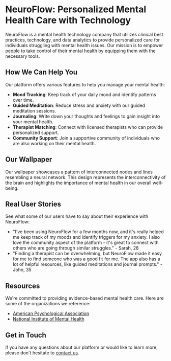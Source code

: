 <!--font:I recommend using the "Open Sans" font for your website.-->

# NeuroFlow: Personalized Mental Health Care with Technology

NeuroFlow is a mental health technology company that utilizes clinical best practices, technology, and data analytics to provide personalized care for individuals struggling with mental health issues. Our mission is to empower people to take control of their mental health by equipping them with the necessary tools.

## How We Can Help You

Our platform offers various features to help you manage your mental health:

- **Mood Tracking**: Keep track of your daily mood and identify patterns over time.
- **Guided Meditation**: Reduce stress and anxiety with our guided meditation sessions.
- **Journaling**: Write down your thoughts and feelings to gain insight into your mental health.
- **Therapist Matching**: Connect with licensed therapists who can provide personalized support.
- **Community Support**: Join a supportive community of individuals who are also working on their mental health.

## Our Wallpaper

Our wallpaper showcases a pattern of interconnected nodes and lines resembling a neural network. This design represents the interconnectivity of the brain and highlights the importance of mental health in our overall well-being.

## Real User Stories

See what some of our users have to say about their experience with NeuroFlow:

- "I've been using NeuroFlow for a few months now, and it's really helped me keep track of my moods and identify triggers for my anxiety. I also love the community aspect of the platform - it's great to connect with others who are going through similar struggles." - Sarah, 28
- "Finding a therapist can be overwhelming, but NeuroFlow made it easy for me to find someone who was a good fit for me. The app also has a lot of helpful resources, like guided meditations and journal prompts." - John, 35

## Resources

We're committed to providing evidence-based mental health care. Here are some of the organizations we reference:

- [American Psychological Association](#apa)
- [National Institute of Mental Health](#nimh)

## Get in Touch

If you have any questions about our platform or would like to learn more, please don't hesitate to [contact us](#contact).

<!--

Write me content for website with wallpaper which alt text is:

"A pattern of interconnected nodes and lines resembling a neural network"

The name/title of the page should not be 1:1 copy of the alt text but rather a real content of the website which is using this wallpaper.

- Use markdown format 
- Start with heading
- Heading should be short and concise
- The content should look like a real website 
- The website should not be about the wallpaper, wallpaper is just a related background
- Heading should be contain work "wallpaper" or "background"
- Include real sections like references, contact, user stories, etc. use things relevant to the page purpose.
- Feel free to use structure like headings, bullets, numbering, blockquotes, paragraphs, horizontal lines, etc.
- You can use formatting like bold or _italic_
- You can include UTF-8 emojis
- Links should be only #hash anchors (and you can refer to the document itself)
- Do not include images


---


# NeuroFlow - Enhancing Mental Health through Technology

NeuroFlow is a mental health technology company dedicated to improving the lives of individuals struggling with mental health issues. Our platform combines clinical best practices, technology, and data analytics to provide personalized care for our users.

## Our Mission

At NeuroFlow, we believe that everyone deserves access to quality mental health care. Our mission is to empower individuals to take control of their mental health by providing them with the tools they need to achieve their goals.

## How We Can Help You

Our platform offers a variety of features to help you manage your mental health:

- **Mood Tracking**: Keep track of your daily mood and identify patterns over time.
- **Guided Meditation**: Reduce stress and anxiety with our guided meditation sessions.
- **Journaling**: Write down your thoughts and feelings to gain insight into your mental health.
- **Therapist Matching**: Connect with licensed therapists who can provide personalized support.
- **Community Support**: Join a supportive community of individuals who are also working on their mental health.

## Our Wallpaper

Our wallpaper features a pattern of interconnected nodes and lines resembling a neural network. This design represents the interconnectedness of the brain and the importance of mental health in our overall well-being.

## User Stories

"I've been using NeuroFlow for a few months now, and it's really helped me keep track of my moods and identify triggers for my anxiety. I also love the community aspect of the platform - it's great to connect with others who are going through similar struggles." - Sarah, 28

"Finding a therapist can be overwhelming, but NeuroFlow made it easy for me to find someone who was a good fit for me. The app also has a lot of helpful resources, like guided meditations and journal prompts." - John, 35

## References

- [American Psychological Association](#apa)
- [National Institute of Mental Health](#nimh)

## Contact Us

If you have any questions about our platform or would like to learn more, please don't hesitate to [contact us](#contact).


---


Heading is too long, rewrite whole content.


---


# Enhancing Mental Health through Technology with NeuroFlow

NeuroFlow is a mental health technology company that combines clinical best practices, technology, and data analytics to provide personalized care for individuals struggling with mental health issues. Our mission is to empower people to take control of their mental health by providing them with the tools they need to achieve their goals.

## How We Can Help You

Our platform offers a variety of features to help you manage your mental health:

- **Mood Tracking**: Keep track of your daily mood and identify patterns over time.
- **Guided Meditation**: Reduce stress and anxiety with our guided meditation sessions.
- **Journaling**: Write down your thoughts and feelings to gain insight into your mental health.
- **Therapist Matching**: Connect with licensed therapists who can provide personalized support.
- **Community Support**: Join a supportive community of individuals who are also working on their mental health.

## Our Wallpaper

Our wallpaper is a pattern of interconnected nodes and lines resembling a neural network. This design represents the interconnectedness of the brain and the importance of mental health in our overall well-being.

## Real User Stories

"I've been using NeuroFlow for a few months now, and it's really helped me keep track of my moods and identify triggers for my anxiety. I also love the community aspect of the platform - it's great to connect with others who are going through similar struggles." - Sarah, 28

"Finding a therapist can be overwhelming, but NeuroFlow made it easy for me to find someone who was a good fit for me. The app also has a lot of helpful resources, like guided meditations and journal prompts." - John, 35

## Resources

We are committed to providing evidence-based mental health care. Here are some of the organizations we reference:

- [American Psychological Association](#apa)
- [National Institute of Mental Health](#nimh)

## Get in Touch

If you have any questions about our platform or would like to learn more, please don't hesitate to [contact us](#contact).


---


Heading is too long, rewrite whole content.


---


# NeuroFlow: Technology-Enabled Mental Health Care

NeuroFlow is a mental health technology company that leverages clinical best practices, technology, and data analytics to provide personalized care for individuals dealing with mental health issues. Our goal is to empower people to take control of their mental health by providing them with the tools they need to achieve their goals.

## How We Can Help You

Our platform offers a range of features to help you manage your mental health:

- **Mood Tracking**: Keep track of your daily mood and identify patterns over time.
- **Guided Meditation**: Reduce stress and anxiety with our guided meditation sessions.
- **Journaling**: Write down your thoughts and feelings to gain insight into your mental health.
- **Therapist Matching**: Connect with licensed therapists who can provide personalized support.
- **Community Support**: Join a supportive community of individuals who are also working on their mental health.

## Our Wallpaper

Our wallpaper features a pattern of interconnected nodes and lines resembling a neural network. This design represents the interconnectedness of the brain and the importance of mental health in our overall well-being.

## Real User Stories

Here's what some of our users have to say about their experience with NeuroFlow:

- "I've been using NeuroFlow for a few months now, and it's really helped me keep track of my moods and identify triggers for my anxiety. I also love the community aspect of the platform - it's great to connect with others who are going through similar struggles." - Sarah, 28
- "Finding a therapist can be overwhelming, but NeuroFlow made it easy for me to find someone who was a good fit for me. The app also has a lot of helpful resources, like guided meditations and journal prompts." - John, 35

## Resources

We're committed to providing evidence-based mental health care. Here are some of the organizations we reference:

- [American Psychological Association](#apa)
- [National Institute of Mental Health](#nimh)

## Get in Touch

If you have any questions about our platform or would like to learn more, please don't hesitate to [contact us](#contact).


---


Heading is too long, rewrite whole content.


---


# NeuroFlow: Personalized Mental Health Care with Technology

NeuroFlow is a mental health technology company that utilizes clinical best practices, technology, and data analytics to provide personalized care for individuals struggling with mental health issues. Our mission is to empower people to take control of their mental health by equipping them with the necessary tools.

## How We Can Help You

Our platform offers various features to help you manage your mental health:

- **Mood Tracking**: Keep track of your daily mood and identify patterns over time.
- **Guided Meditation**: Reduce stress and anxiety with our guided meditation sessions.
- **Journaling**: Write down your thoughts and feelings to gain insight into your mental health.
- **Therapist Matching**: Connect with licensed therapists who can provide personalized support.
- **Community Support**: Join a supportive community of individuals who are also working on their mental health.

## Our Wallpaper

Our wallpaper showcases a pattern of interconnected nodes and lines resembling a neural network. This design represents the interconnectivity of the brain and highlights the importance of mental health in our overall well-being.

## Real User Stories

See what some of our users have to say about their experience with NeuroFlow:

- "I've been using NeuroFlow for a few months now, and it's really helped me keep track of my moods and identify triggers for my anxiety. I also love the community aspect of the platform - it's great to connect with others who are going through similar struggles." - Sarah, 28
- "Finding a therapist can be overwhelming, but NeuroFlow made it easy for me to find someone who was a good fit for me. The app also has a lot of helpful resources, like guided meditations and journal prompts." - John, 35

## Resources

We're committed to providing evidence-based mental health care. Here are some of the organizations we reference:

- [American Psychological Association](#apa)
- [National Institute of Mental Health](#nimh)

## Get in Touch

If you have any questions about our platform or would like to learn more, please don't hesitate to [contact us](#contact).


---


Write me a Google font which is best fitting for the website.

Pick from the list:
- Futura
- Exo 2
- Poppins
- IBM Plex Sans
- Open Sans
- Roboto
- Raleway
- Dancing Script
- Montserrat
- Lato
- Alegreya
- Playfair Display
- Orbitron
- Lobster
- Inter
- Great Vibes
- Barlow Condensed


Write just the font name nothing else.


---


I recommend using the "Open Sans" font for your website.

-->
